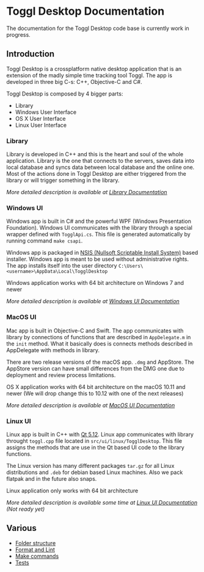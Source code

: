 
# Toggl Desktop Documentation

The documentation for the Toggl Desktop code base is currently work in progress.

## Introduction

Toggl Desktop is a crossplatform native desktop application that is an extension of the madly simple time tracking tool Toggl. The app is developed in three big C-s: C++, Objective-C and C#.

Toggl Desktop is composed by 4 bigger parts:
  - Library
  - Windows User Interface
  - OS X User Interface
  - Linux User Interface

### Library
Library is developed in C++ and this is the heart and soul of the whole application. Library is the one that connects to the servers, saves data into local database and syncs data between local database and the online one. Most of the actions done in Toggl Desktop are either triggered from the library or will trigger something in the library.

_More detailed description is available at [Library Documentation](lib/index.md)_

### Windows UI
Windows app is built in C# and the powerful WPF (Windows Presentation Foundation). Windows UI communicates with the library through a special wrapper defined with `TogglApi.cs`. This file is generated automatically by running command `make csapi`.

Windows app is packaged in [NSIS (Nullsoft Scriptable Install System)](http://nsis.sourceforge.net/Main_Page) based installer. Windows app is meant to be used without administrative rights. The app installs itself into the user directory `C:\Users\<username>\AppData\Local\TogglDesktop`

Windows application works with 64 bit architecture on Windows 7 and newer

_More detailed description is available at [Windows UI Documentation](win/index.md)_

### MacOS UI
Mac app is built in Objective-C and Swift. The app communicates with library by connections of functions that are described in `AppDelegate.m` in the `init` method. What it basically does is connects methods described in AppDelegate with methods in library.

There are two release versions of the macOS app. `.dmg` and AppStore. The AppStore version can have small differences from the DMG one due to deployment and review process limitations.

OS X application works with 64 bit architecture on the macOS 10.11 and newer (We will drop change this to 10.12 with one of the next releases)

_More detailed description is available at [MacOS UI Documentation](mac/index.md)_

### Linux UI
Linux app is built in C++ with [Qt 5.12](http://www.qt.io/). Linux app communicates with library throught `toggl.cpp` file located in `src/ui/linux/TogglDesktop`. This file assigns the methods that are use in the Qt based UI code to the library functions.

The Linux version has many different packages `tar.gz` for all Linux distributions and `.deb` for debian based Linux machines. Also we pack flatpak and in the future also snaps.

Linux application only works with 64 bit architecture

_More detailed description is available some time at [Linux UI Documentation](linux/index.md) (Not ready yet)_

## Various

- [Folder structure](various/folders.md)
- [Format and Lint](various/fmt.md)
- [Make commands](various/make.md)
- [Tests](various/tests.md)
